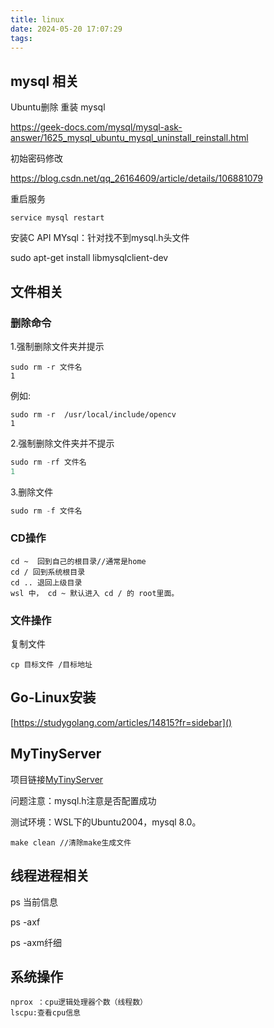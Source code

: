 ```yaml
---
title: linux
date: 2024-05-20 17:07:29
tags:
---
```

## mysql 相关

Ubuntu删除 重装 mysql

https://geek-docs.com/mysql/mysql-ask-answer/1625_mysql_ubuntu_mysql_uninstall_reinstall.html

初始密码修改

https://blog.csdn.net/qq_26164609/article/details/106881079

重启服务

```
service mysql restart
```

安装C API MYsql：针对找不到mysql.h头文件

sudo apt-get install libmysqlclient-dev

## 文件相关

### 删除命令

1.强制删除文件夹并提示

```
sudo rm -r 文件名
1
```

例如:

```
sudo rm -r  /usr/local/include/opencv
1
```

2.强制删除文件夹并不提示

```cpp
sudo rm -rf 文件名
1
```

3.删除文件

```cpp
sudo rm -f 文件名
```

### CD操作

```linux
cd ~  回到自己的根目录//通常是home
cd / 回到系统根目录
cd .. 退回上级目录
wsl 中， cd ~ 默认进入 cd / 的 root里面。
```

### 文件操作

复制文件

```
cp 目标文件 /目标地址
```

## Go-Linux安装

[https://studygolang.com/articles/14815?fr=sidebar]()

## MyTinyServer

项目链接[MyTinyServer](https://github.com/qinguoyi/TinyWebServer)

问题注意：mysql.h注意是否配置成功

测试环境：WSL下的Ubuntu2004，mysql 8.0。

```shell
make clean //清除make生成文件
```

## 线程进程相关

ps  当前信息

ps -axf

ps -axm纤细

## 系统操作

```
nprox ：cpu逻辑处理器个数（线程数）
lscpu:查看cpu信息

```
